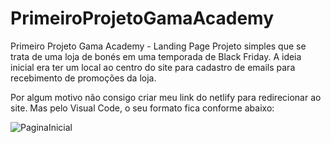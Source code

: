 # PrimeiroProjetoGamaAcademy
Primeiro Projeto Gama Academy - Landing Page
Projeto simples que se trata de uma loja de bonés em uma temporada de Black Friday. 
A ideia inicial era ter um local ao centro do site para cadastro de emails para recebimento de promoções da loja.

Por algum motivo não consigo criar meu link do netlify para redirecionar ao site. Mas pelo Visual Code, o seu formato fica conforme abaixo:

![PaginaInicial](https://user-images.githubusercontent.com/86981029/126085375-2c23b959-bcc6-4290-a91c-86da03b05e0c.png)
